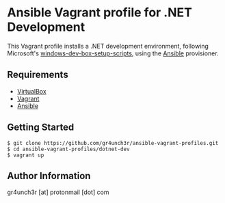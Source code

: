 # Ansible Vagrant profile for .NET Development

This Vagrant profile installs a .NET development environment, following Microsoft's [windows-dev-box-setup-scripts](https://github.com/microsoft/windows-dev-box-setup-scripts), using the [Ansible](https://www.ansible.com/) provisioner. 

## Requirements

- [VirtualBox](https://www.virtualbox.org/wiki/Downloads)
- [Vagrant](https://www.vagrantup.com/downloads.html)
- [Ansible](http://docs.ansible.com/ansible/latest/intro_installation.html)

## Getting Started

```
$ git clone https://github.com/gr4unch3r/ansible-vagrant-profiles.git
$ cd ansible-vagrant-profiles/dotnet-dev
$ vagrant up
```

## Author Information

gr4unch3r [at] protonmail [dot] com
